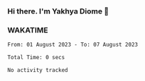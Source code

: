 ### Hi there. I'm Yakhya Diome 👋

### WAKATIME
<!--START_SECTION:waka-->

```txt
From: 01 August 2023 - To: 07 August 2023

Total Time: 0 secs

No activity tracked
```

<!--END_SECTION:waka-->

